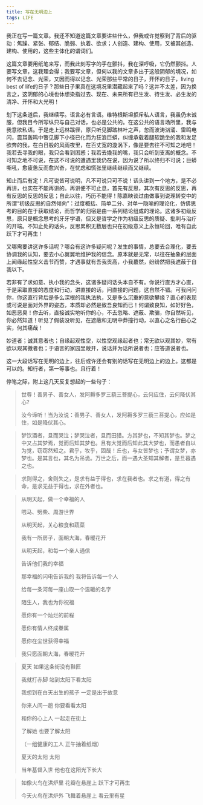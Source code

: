 ```yaml
---
title: 写在无明边上
tags: LIFE
---
```


我正在写一篇文章。<!--more-->我还不知道这篇文章要讲些什么，但我或许觉察到了背后的驱动：焦躁、紧张、郁结、脆弱、执着、欲求；人创造、建构、使用，又被其创造、建构、使用的，这些主体化的谓词们。

这篇文章要用纸笔来写，而我此刻写字的手在颤抖，我在深呼吸，它仍然颤抖。人要写文章，这我理会得；我要写文章，但何以我的文章多出于这般阴郁的境况，如何不去记念、光荣，又因而得以记念、光荣那些平常的日子，开怀的日子，living best of life的日子？那些日子果真在这境况里潜藏起来了吗？这并不太差，因为换言之，这阴郁的心境也休想染指过去、现在、未来所有已生发、待生发、必生发的清净、开怀和大光明！

划下这条道后，我继续写。语言必有言语。维特根斯坦拒斥私人语言，我虽仍未诚服，但我目今所写纵只与自己对话，也必是公共的。在这公共的语言场所里，我与我意欲私语。于是走上远林蹊径，原只听见脚踏林叶之声，忽而波涛汹涌、雷鸣电闪，震耳轰鸣中瞥见脚下小径已化而为狂浪巨蟒，纠缠承载着腿软跪坐的我和发足欲奔的我，在白日般的风雨夜里，在百丈宽的漩涡下，像是要去往不可知之地吧！我若去寻我的眼，我只会看到困惑；我若去撬我的嘴，我只会听到支离的概念。不可知之地不可说，在这不可说的遭遇里我仍在说，因为说了所以终归不可说；巨蟒嘶吼，愈疲惫反而愈兴奋，在忧虑和慌张里继续继续而又继续。

知止而后有定！凡可说皆可说明，凡不可说只可不说！话头讲到一个地方，是不必再讲，也实在不能再讲的。再讲便不可止息，首先有反思，其次有反思的反思，再有反思的反思的反思；自此以往，巧历不能得！陈嘉映谈过由做事到说理转变中的所谓“初级反思的自然倾向”：过度概括、简单二分、对单一隐喻的理论化，仿佛思考的目的在于获取结论，而哲学的归宿是由一系列结论组成的理论。这诸多初级反思，原只是概念思考的牙牙学语，但又是哲学之作为初级反思的质疑、批判与治疗的开端。不知止处的话头，反思累积无数层也只在初级意义上永恒轮回，唯有自此跃下才可再生！

又哪需要讲这许多话呢？哪会有这许多疑问呢？发生的事情，总要去合理化，要去协调我的认知，要去小心翼翼地维护我的信念。原本就是无常，以往在抽象的层面上闻缘起性空义击节而赞，才遇事就有吾我贡高，小我蕞然，纷纷然把我遮蔽于自我以下。

若非有了求如意、执小我的念头，这诸多疑问话头本自不有。你说行直方才心直，于是采取直接的态度和行动，讲直接的话，问直接的问题，这自然不错。可我问问你，你这直行背后是多么深根的我执法执，又是多么沉重的意欲攀缘？直心的表现或可说是面对外界的姿态，本质却必然是致吾良知而已！何谓致良知，如好好色，如恶恶臭！你去听，直接诚实地听你的心，不去忽略、遮蔽、欺骗，你自然听见，你必然知道！听见了假装没听见，在遮蔽和无明中莽撞行动，以直心之名行曲心之实，何其痛哉！

妙道者；诚其意者也；自缘起观性空，以性空观缘起者也；常无欲以观其妙，常有欲以观其徼者也；于语言的家园里敞开，说话并为话所说者也；应答道说者也。

这一大段话写在无明的边上，往后或许还会有别的话写在无明边上的边上。这都是可以的。知行者，第一等事也。且行着！

停笔之际，附上这几天反复想起的一些句子：

> 世尊！善男子、善女人，发阿耨多罗三藐三菩提心，云何应住，云何降伏其心?
>
> 汝今谛听！当为汝说：善男子、善女人，发阿耨多罗三藐三菩提心，应如是住，如是降伏其心。

> 梦饮酒者，旦而哭泣；梦哭泣者，旦而田猎。方其梦也，不知其梦也。梦之中又占其梦焉，觉而后知其梦也。且有大觉而后知此其大梦也，而愚者自以为觉，窃窃然知之。君乎，牧乎，固哉！丘也，与女皆梦也；予谓女梦，亦梦也。是其言也，其名为吊诡。万世之后，而一遇大圣知其解者，是旦暮遇之也。

> 求则得之，舍则失之，是求有益于得也，求在我者也。求之有道，得之有命，是求无益于得也，求在外者也。

> 从明天起，做一个幸福的人
>
> 喂马、劈柴、周游世界
>
> 从明天起，关心粮食和蔬菜
>
> 我有一所房子，面朝大海，春暖花开
> 
> 从明天起，和每一个亲人通信
>
> 告诉他们我的幸福
>
> 那幸福的闪电告诉我的
> 我将告诉每一个人
> 
> 给每一条河每一座山取一个温暖的名字
>
> 陌生人，我也为你祝福
>
> 愿你有一个灿烂的前程
>
> 愿你有情人终成眷属
>
> 愿你在尘世获得幸福
>
> 我只愿面朝大海，春暖花开

> 夏天
> 如果这条街没有鞋匠
> 
> 我就打赤脚
> 站到太阳下看太阳
> 
> 我想到在白天出生的孩子
> 一定是出于故意
> 
> 你来人间一趟
> 你要看看太阳
> 
> 和你的心上人
> 一起走在街上
> 
> 了解她
> 也要了解太阳
> 
> （一组健康的工人
> 正午抽着纸烟）
> 
> 夏天的太阳
> 太阳
> 
> 当年基督入世
> 他也在这阳光下长大

> 如像火鸟在洪炉里 花瓣在悬崖上 跃下才可再生
>
> 今天火鸟在洪炉外 飞舞着悬崖上 看云里有星
